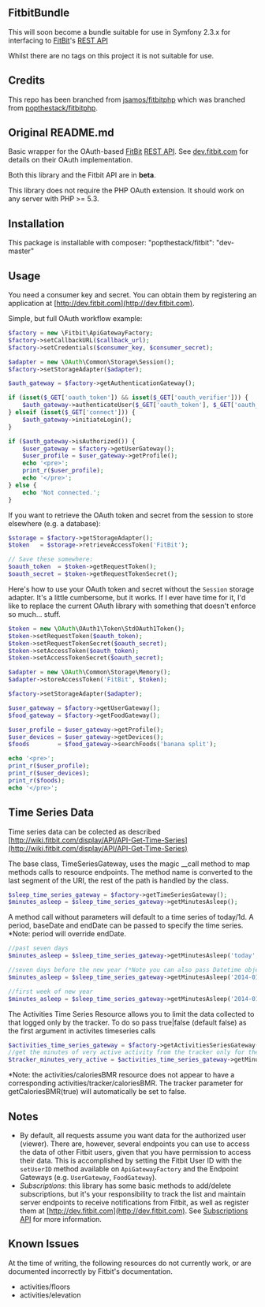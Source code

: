 ## FitbitBundle ##

This will soon become a bundle suitable for use in Symfony 2.3.x for interfacing to [FitBit](http://fitbit.com)'s [REST API](http://dev.fitbit.com)

Whilst there are no tags on this project it is not suitable for use.

## Credits ##

This repo has been branched from [jsamos/fitbitphp](https://github.com/jsamos/fitbitphp) which was branched from [popthestack/fitbitphp](https://github.com/popthestack/fitbitphp).

## Original README.md ##

Basic wrapper for the OAuth-based [FitBit](http://fitbit.com) [REST API](http://dev.fitbit.com). See [dev.fitbit.com](http://dev.fitbit.com) for details on their OAuth implementation.

Both this library and the Fitbit API are in **beta**.

This library does not require the PHP OAuth extension. It should work on any server with PHP >= 5.3.

## Installation ##
This package is installable with composer:
    "popthestack/fitbit": "dev-master"

## Usage ##

You need a consumer key and secret. You can obtain them by registering an application at [http://dev.fitbit.com](http://dev.fitbit.com).

Simple, but full OAuth workflow example:

```php
$factory = new \Fitbit\ApiGatewayFactory;
$factory->setCallbackURL($callback_url);
$factory->setCredentials($consumer_key, $consumer_secret);

$adapter = new \OAuth\Common\Storage\Session();
$factory->setStorageAdapter($adapter);

$auth_gateway = $factory->getAuthenticationGateway();

if (isset($_GET['oauth_token']) && isset($_GET['oauth_verifier'])) {
    $auth_gateway->authenticateUser($_GET['oauth_token'], $_GET['oauth_verifier']);
} elseif (isset($_GET['connect'])) {
    $auth_gateway->initiateLogin();
}

if ($auth_gateway->isAuthorized()) {
    $user_gateway = $factory->getUserGateway();
    $user_profile = $user_gateway->getProfile();
    echo '<pre>';
    print_r($user_profile);
    echo '</pre>';
} else {
    echo 'Not connected.';
}
```

If you want to retrieve the OAuth token and secret from the session to store elsewhere (e.g. a database):

```php
$storage = $factory->getStorageAdapter();
$token   = $storage->retrieveAccessToken('FitBit');

// Save these somewhere:
$oauth_token  = $token->getRequestToken();
$oauth_secret = $token->getRequestTokenSecret();
```

Here's how to use your OAuth token and secret without the `Session` storage adapter.
It's a little cumbersome, but it works. If I ever have time for it, I'd like to
replace the current OAuth library with something that doesn't enforce so much... stuff.

```php
$token = new \OAuth\OAuth1\Token\StdOAuth1Token();
$token->setRequestToken($oauth_token);
$token->setRequestTokenSecret($oauth_secret);
$token->setAccessToken($oauth_token);
$token->setAccessTokenSecret($oauth_secret);

$adapter = new \OAuth\Common\Storage\Memory();
$adapter->storeAccessToken('FitBit', $token);

$factory->setStorageAdapter($adapter);

$user_gateway = $factory->getUserGateway();
$food_gateway = $factory->getFoodGateway();

$user_profile = $user_gateway->getProfile();
$user_devices = $user_gateway->getDevices();
$foods        = $food_gateway->searchFoods('banana split');

echo '<pre>';
print_r($user_profile);
print_r($user_devices);
print_r($foods);
echo '</pre>';
```

## Time Series Data ##

Time series data can be colected as described [http://wiki.fitbit.com/display/API/API-Get-Time-Series](http://wiki.fitbit.com/display/API/API-Get-Time-Series)

The base class, TimeSeriesGateway, uses the magic __call method to map methods calls to resource endpoints. The method name is converted to the last segment of the URI, the rest of the path is handled by the class.

```php
$sleep_time_series_gateway = $factory->getTimeSeriesGateway();
$minutes_asleep = $sleep_time_series_gateway->getMinutesAsleep();
```

A method call without parameters will default to a time series of today/1d. A period, baseDate and endDate can be passed to specify the time series. *Note: period will override endDate.

```php
//past seven days
$minutes_asleep = $sleep_time_series_gateway->getMinutesAsleep('today','7d');

//seven days before the new year (*Note you can also pass Datetime objects for baseDate and endDate)
$minutes_asleep = $sleep_time_series_gateway->getMinutesAsleep('2014-01-01','7d'); 

//first week of new year
$minutes_asleep = $sleep_time_series_gateway->getMinutesAsleep('2014-01-01', null, '2014-01-07'); 
```

The Activities Time Series Resource allows you to limit the data collected to that logged only by the tracker. To do so pass true|false (default false) as the first argument in activites timeseries calls

```php
$activities_time_series_gateway = $factory->getActivitiesSeriesGateway();
//get the minutes of very active activity from the tracker only for the previous 7 days
$tracker_minutes_very_active = $activities_time_series_gateway->getMinutesVeryActive(true, 'today', '7d');
```
*Note: the activities/caloriesBMR resource does not appear to have a corresponding activities/tracker/caloriesBMR. The tracker parameter for getCaloriesBMR(true) will automatically be set to false. 


## Notes ##

 * By default, all requests assume you want data for the authorized user (viewer). There are, however, several endpoints you can use to access the data of other Fitbit users, given that you have permission to access their data. This is accomplished by setting the Fitbit User ID with the `setUserID` method available on `ApiGatewayFactory` and the Endpoint Gateways (e.g. `UserGateway`, `FoodGateway`).
 * *Subscriptions*: this library has some basic methods to add/delete subscriptions, but it's your responsibility to track the list and maintain server endpoints to receive notifications from Fitbit, as well as register them at [http://dev.fitbit.com](http://dev.fitbit.com). See [Subscriptions API](https://wiki.fitbit.com/display/API/Fitbit+Subscriptions+API) for more information.

 ## Known Issues ##

At the time of writing, the following resources do not currently work, or are documented incorrectly by Fitbit's documentation.

* activities/floors
* activities/elevation
